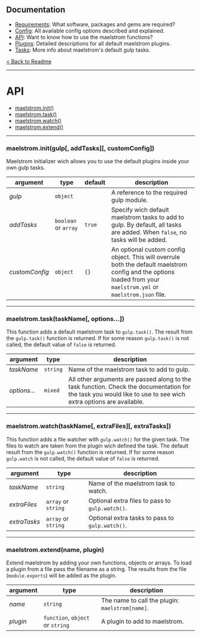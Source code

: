 ## Documentation
- [Requirements][docs-requirements]: What software, packages and gems are required?
- [Config][docs-config]: All available config options described and explained.
- [API][docs-api]: Want to know how to use the maelstrom functions?
- [Plugins][docs-plugins]: Detailed descriptions for all default maelstrom plugins.
- [Tasks][docs-tasks]: More info about maelstrom's default gulp tasks.

[< Back to Readme](../README.md)

[docs-requirements]: requirements.md
[docs-config]: config.md
[docs-api]: api.md
[docs-plugins]: plugins.md
[docs-tasks]: tasks.md

--------------------------------------------------------------------------------

# API
- [maelstrom.init()][api-maelstrom-init]
- [maelstrom.task()][api-maelstrom-task]
- [maelstrom.watch()][api-maelstrom-watch]
- [maelstrom.extend()][api-maelstrom-extend]


--------------------------------------------------------------------------------
### maelstrom.init(gulp[, addTasks][, customConfig])
Maelstrom initializer wich allows you to use the default plugins inside your own gulp tasks.

argument | type | default | description
-------- | ---- | --------|------------
_gulp_ | `object` | | A reference to the required gulp module.
_addTasks_ | `boolean` or `array` | `true` | Specify wich default maelstrom tasks to add to gulp. By default, all tasks are added. When `false`, no tasks will be added.
_customConfig_ | `object` | `{}` | An optional custom config object. This will overrule both the default maelstrom config and the options loaded from your `maelstrom.yml` or `maelstrom.json` file.

--------------------------------------------------------------------------------
### maelstrom.task(taskName[, options...])
This function adds a default maelstrom task to `gulp.task()`. The result from the `gulp.task()` function is returned. If for some reason `gulp.task()` is not called, the default value of `false` is returned.

argument | type | description
-------- | ---- | -----------
_taskName_ | `string` | Name of the maelstrom task to add to gulp.
_options..._ | `mixed` | All other arguments are passed along to the task function. Check the documentation for the task you would like to use to see wich extra options are available.

--------------------------------------------------------------------------------
### maelstrom.watch(taskName[, extraFiles][, extraTasks])
This function adds a file watcher with `gulp.watch()` for the given task. The files to watch are taken from the plugin wich defined the task. The default result from the `gulp.watch()` function is returned. If for some reason `gulp.watch` is not called, the default value of `false` is returned.

argument | type | description
-------- | ---- | -----------
_taskName_ | `string` | Name of the maelstrom task to watch.
_extraFiles_ | `array` or `string` | Optional extra files to pass to `gulp.watch()`.
_extraTasks_ | `array` or `string` | Optional extra tasks to pass to `gulp.watch()`.

--------------------------------------------------------------------------------
### maelstrom.extend(name, plugin)
Extend maelstrom by adding your own functions, objects or arrays. To load a plugin from a file pass the filename as a string. The results from the file (`module.exports`) will be added as the plugin.

argument | type | description
-------- | ---- | -----------
_name_ | `string` | The name to call the plugin: `maelstrom[name]`.
_plugin_ | `function`, `object` or `string` | A plugin to add to maelstrom.


[api-maelstrom-init]: #maelstrominitgulp-addtasks-customconfig
[api-maelstrom-task]: #maelstromtasktaskname-options
[api-maelstrom-watch]: #maelstromwatchtaskname-extrafiles-extratasks
[api-maelstrom-extend]: #maelstromextendname-plugin
